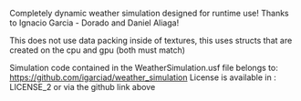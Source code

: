 Completely dynamic weather simulation designed for runtime use! Thanks to Ignacio Garcia - Dorado and Daniel Aliaga!

This does not use data packing inside of textures, this uses structs that are created on the cpu and gpu (both must match)

Simulation code contained in the WeatherSimulation.usf file belongs to:
https://github.com/igarciad/weather_simulation
License is available in :
LICENSE_2
or via the github link above